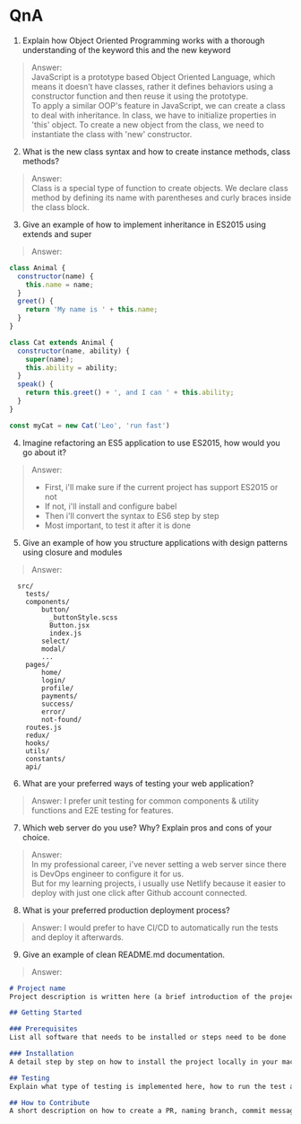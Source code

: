 # QnA 

1. Explain how Object Oriented Programming works with a thorough understanding of the keyword this
and the new keyword

> Answer:  
> JavaScript is a prototype based Object Oriented Language, which means it doesn’t have classes, rather it defines behaviors using a constructor function and then reuse it using the prototype.  
> To apply a similar OOP's feature in JavaScript, we can create a class to deal with inheritance. In class, we have to initialize properties in 'this' object. To create a new object from the class, we need to instantiate the class with 'new' constructor.


2. What is the new class syntax and how to create instance methods, class methods?

> Answer:  
> Class is a special type of function to create objects. We declare class method by defining its name with parentheses and curly braces inside the class block.

3. Give an example of how to implement inheritance in ES2015 using extends and super

> Answer:
```js
class Animal {
  constructor(name) {
    this.name = name;
  }
  greet() {
    return 'My name is ' + this.name;
  }
}

class Cat extends Animal {
  constructor(name, ability) {
    super(name);
    this.ability = ability;
  }
  speak() {
    return this.greet() + ', and I can ' + this.ability;
  }
}

const myCat = new Cat('Leo', 'run fast')
```


4. Imagine refactoring an ES5 application to use ES2015, how would you go about it?

> Answer:  
> - First, i'll make sure if the current project has support ES2015 or not  
> - If not, i'll install and configure babel  
> - Then i'll convert the syntax to ES6 step by step  
> - Most important, to test it after it is done


5. Give an example of how you structure applications with design patterns using closure and modules

> Answer:
```
  src/
    tests/
    components/  
        button/
          _buttonStyle.scss
          Button.jsx
          index.js  
        select/
        modal/
        ...  
    pages/  
        home/  
        login/
        profile/
        payments/
        success/
        error/
        not-found/
    routes.js
    redux/
    hooks/
    utils/
    constants/
    api/
```


6. What are your preferred ways of testing your web application?

> Answer:
> I prefer unit testing for common components & utility functions and E2E testing for features.


7. Which web server do you use? Why? Explain pros and cons of your choice.
> Answer:  
> In my professional career, i've never setting a web server since there is DevOps engineer to configure it for us.  
> But for my learning projects, i usually use Netlify because it easier to deploy with just one click after Github account connected.


8. What is your preferred production deployment process?
> Answer:
> I would prefer to have CI/CD to automatically run the tests and deploy it afterwards.


9. Give an example of clean README.md documentation.
> Answer:
```md
# Project name
Project description is written here (a brief introduction of the project)

## Getting Started

### Prerequisites
List all software that needs to be installed or steps need to be done

### Installation
A detail step by step on how to install the project locally in your machine

## Testing
Explain what type of testing is implemented here, how to run the test and important links to the resources to learn related test

## How to Contribute
A short description on how to create a PR, naming branch, commit message etc

```
